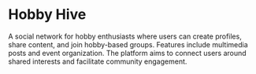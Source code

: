 # Hobby Hive
A social network for hobby enthusiasts where users can create profiles, share content,
and join hobby-based groups. Features include multimedia posts and event organization. The
platform aims to connect users around shared interests and facilitate community engagement.
